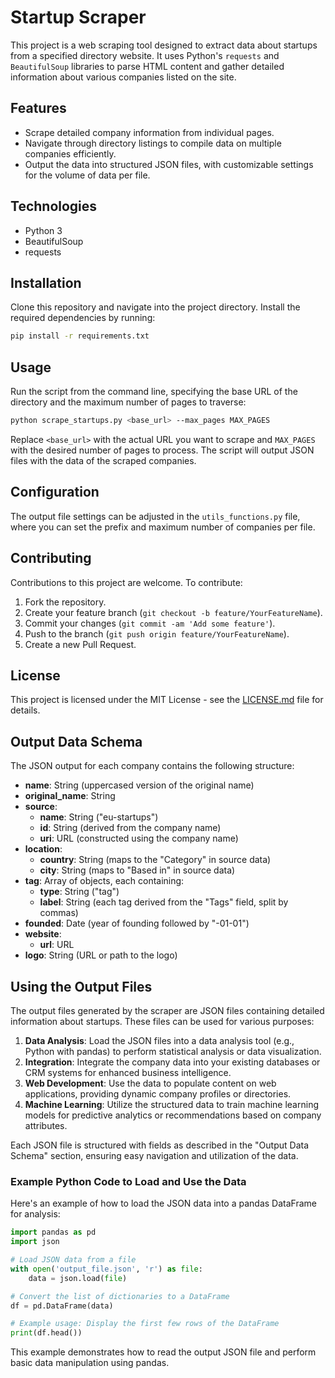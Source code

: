 
# Startup Scraper

This project is a web scraping tool designed to extract data about startups from a specified directory website. It uses Python's `requests` and `BeautifulSoup` libraries to parse HTML content and gather detailed information about various companies listed on the site.

## Features
- Scrape detailed company information from individual pages.
- Navigate through directory listings to compile data on multiple companies efficiently.
- Output the data into structured JSON files, with customizable settings for the volume of data per file.

## Technologies
- Python 3
- BeautifulSoup
- requests

## Installation
Clone this repository and navigate into the project directory. Install the required dependencies by running:
```bash
pip install -r requirements.txt
```

## Usage
Run the script from the command line, specifying the base URL of the directory and the maximum number of pages to traverse:
```bash
python scrape_startups.py <base_url> --max_pages MAX_PAGES
```
Replace `<base_url>` with the actual URL you want to scrape and `MAX_PAGES` with the desired number of pages to process. The script will output JSON files with the data of the scraped companies.

## Configuration
The output file settings can be adjusted in the `utils_functions.py` file, where you can set the prefix and maximum number of companies per file.

## Contributing
Contributions to this project are welcome. To contribute:
1. Fork the repository.
2. Create your feature branch (`git checkout -b feature/YourFeatureName`).
3. Commit your changes (`git commit -am 'Add some feature'`).
4. Push to the branch (`git push origin feature/YourFeatureName`).
5. Create a new Pull Request.

## License
This project is licensed under the MIT License - see the [LICENSE.md](LICENSE.md) file for details.

## Output Data Schema

The JSON output for each company contains the following structure:

- **name**: String (uppercased version of the original name)
- **original_name**: String
- **source**:
  - **name**: String ("eu-startups")
  - **id**: String (derived from the company name)
  - **uri**: URL (constructed using the company name)
- **location**:
  - **country**: String (maps to the "Category" in source data)
  - **city**: String (maps to "Based in" in source data)
- **tag**: Array of objects, each containing:
  - **type**: String ("tag")
  - **label**: String (each tag derived from the "Tags" field, split by commas)
- **founded**: Date (year of founding followed by "-01-01")
- **website**:
  - **url**: URL
- **logo**: String (URL or path to the logo)

## Using the Output Files

The output files generated by the scraper are JSON files containing detailed information about startups. These files can be used for various purposes:

1. **Data Analysis**: Load the JSON files into a data analysis tool (e.g., Python with pandas) to perform statistical analysis or data visualization.
2. **Integration**: Integrate the company data into your existing databases or CRM systems for enhanced business intelligence.
3. **Web Development**: Use the data to populate content on web applications, providing dynamic company profiles or directories.
4. **Machine Learning**: Utilize the structured data to train machine learning models for predictive analytics or recommendations based on company attributes.

Each JSON file is structured with fields as described in the "Output Data Schema" section, ensuring easy navigation and utilization of the data.

### Example Python Code to Load and Use the Data

Here's an example of how to load the JSON data into a pandas DataFrame for analysis:

```python
import pandas as pd
import json

# Load JSON data from a file
with open('output_file.json', 'r') as file:
    data = json.load(file)

# Convert the list of dictionaries to a DataFrame
df = pd.DataFrame(data)

# Example usage: Display the first few rows of the DataFrame
print(df.head())
```

This example demonstrates how to read the output JSON file and perform basic data manipulation using pandas.
